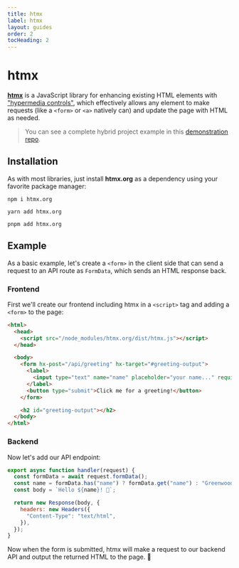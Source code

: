 ```yaml
---
title: htmx
label: htmx
layout: guides
order: 2
tocHeading: 2
---
```


# htmx

[**htmx**](https://htmx.org/) is a JavaScript library for enhancing existing HTML elements with ["hypermedia controls"](https://htmx.org/essays/hypermedia-clients/), which effectively allows any element to make requests (like a `<form>` or `<a>` natively can) and update the page with HTML as needed.

> You can see a complete hybrid project example in this [demonstration repo](https://github.com/thescientist13/greenwood-htmx/).

## Installation

As with most libraries, just install **htmx.org** as a dependency using your favorite package manager:

<!-- prettier-ignore-start -->
<app-ctc-block variant="runners">

  ```shell
  npm i htmx.org
  ```

  ```shell
  yarn add htmx.org
  ```

  ```shell
  pnpm add htmx.org
  ```

</app-ctc-block>

<!-- prettier-ignore-end -->

## Example

As a basic example, let's create a `<form>` in the client side that can send a request to an API route as `FormData`, which sends an HTML response back.

### Frontend

First we'll create our frontend including htmx in a `<script>` tag and adding a `<form>` to the page:

<!-- prettier-ignore-start -->

<app-ctc-block variant="snippet" heading="src/pages/index.html">

  ```html
  <html>
    <head>
      <script src="/node_modules/htmx.org/dist/htmx.js"></script>
    </head>

    <body>
      <form hx-post="/api/greeting" hx-target="#greeting-output">
        <label>
          <input type="text" name="name" placeholder="your name..." required />
        </label>
        <button type="submit">Click me for a greeting!</button>
      </form>

      <h2 id="greeting-output"></h2>
    </body>
  </html>
  ```

</app-ctc-block>

<!-- prettier-ignore-end -->

### Backend

Now let's add our API endpoint:

<!-- prettier-ignore-start -->

<app-ctc-block variant="snippet" heading="src/pages/api/greeting.js">

  ```js
  export async function handler(request) {
    const formData = await request.formData();
    const name = formData.has("name") ? formData.get("name") : "Greenwood";
    const body = `Hello ${name}! 👋`;

    return new Response(body, {
      headers: new Headers({
        "Content-Type": "text/html",
      }),
    });
  }
  ```

</app-ctc-block>

<!-- prettier-ignore-end -->

Now when the form is submitted, htmx will make a request to our backend API and output the returned HTML to the page. 🎯

